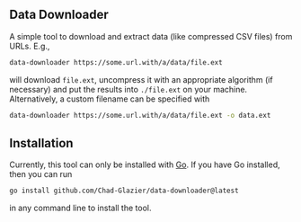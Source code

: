 ## Data Downloader

A simple tool to download and extract data (like compressed CSV files) from URLs. E.g.,

```sh
data-downloader https://some.url.with/a/data/file.ext
```

will download `file.ext`, uncompress it with an appropriate algorithm (if necessary) and put the
results into `./file.ext` on your machine. Alternatively, a custom filename can be specified with

```sh
data-downloader https://some.url.with/a/data/file.ext -o data.ext
```

## Installation

Currently, this tool can only be installed with [Go](https://go.dev). If you have Go installed, then
you can run

```sh
go install github.com/Chad-Glazier/data-downloader@latest
```

in any command line to install the tool.
